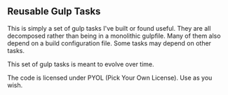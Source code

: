 ## Reusable Gulp Tasks

This is simply a set of gulp tasks I've built or found useful. They are all decomposed rather than being in a monolithic
gulpfile. Many of them also depend on a build configuration file. Some tasks may depend on other tasks.

This set of gulp tasks is meant to evolve over time.

The code is licensed under PYOL (Pick Your Own License). Use as you wish.
